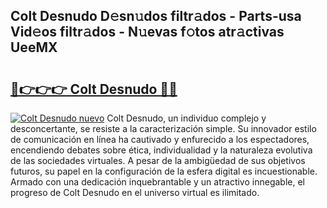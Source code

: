 ## Colt Desnudo D𝚎sn𝚞dos filtr𝚊dos - Parts-usa Vid𝚎os filtr𝚊dos - N𝚞evas f𝚘tos atr𝚊ctivas UeeMX

# <h2><a href="http://mbar3es.tromn.icu/?c=Colt+Desnudo">🔗👉👉👉 Colt Desnudo 🔗🔗</a></h2>

[![Colt Desnudo nuevo](https://i.imgur.com/pEAQMta.gif)](http://mbar3es.tromn.icu/?c=Colt+Desnudo)
Colt Desnudo, un individuo complejo y desconcertante, se resiste a la caracterización simple. Su innovador estilo de comunicación en línea ha cautivado y enfurecido a los espectadores, encendiendo debates sobre ética, individualidad y la naturaleza evolutiva de las sociedades virtuales. A pesar de la ambigüedad de sus objetivos futuros, su papel en la configuración de la esfera digital es incuestionable. Armado con una dedicación inquebrantable y un atractivo innegable, el progreso de Colt Desnudo en el universo virtual es ilimitado.
